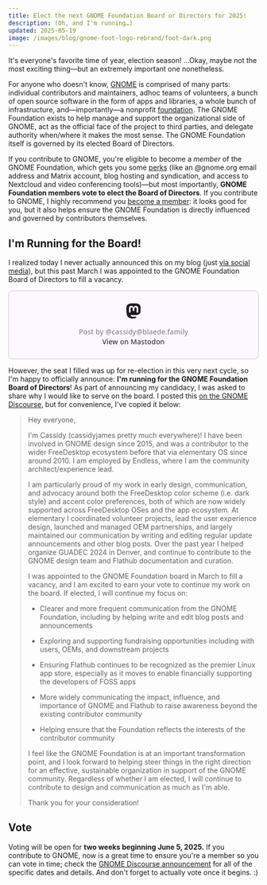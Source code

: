 ```yaml
---
title: Elect the next GNOME Foundation Board or Directors for 2025!
description: (Oh, and I'm running…)
updated: 2025-05-19
image: /images/blog/gnome-foot-logo-rebrand/foot-dark.png
---
```


It's everyone's favorite time of year, election season! …Okay, maybe not the most exciting thing—but an extremely important one nonetheless.

For anyone who doesn't know, [GNOME](https://gnome.org) is comprised of many parts: individual contributors and maintainers, adhoc teams of volunteers, a bunch of open source software in the form of apps and libraries, a whole bunch of infrastructure, and—importantly—a nonprofit [foundation](https://handbook.gnome.org/foundation.html). The GNOME Foundation exists to help manage and support the organizational side of GNOME, act as the official face of the project to third parties, and delegate authority when/where it makes the most sense. The GNOME Foundation itself is governed by its elected Board of Directors.

If you contribute to GNOME, you're eligible to become a _member_ of the GNOME Foundation, which gets you some [perks](https://handbook.gnome.org/foundation/membership-benefits.html) (like an @gnome.org email address and Matrix account, blog hosting and syndication, and access to Nextcloud and video conferencing tools)—but most importantly, **GNOME Foundation members vote to elect the Board of Directors**. If you contribute to GNOME, I highly recommend you [become a member](https://foundation.gnome.org/membership/): it looks good for you, but it also helps ensure the GNOME Foundation is directly influenced and governed by contributors themselves.

## I'm Running for the Board!

I realized today I never actually announced this on my blog (just [via social media](https://mastodon.blaede.family/@cassidy/114186002034585963)), but this past March I was appointed to the GNOME Foundation Board of Directors to fill a vacancy.

<blockquote class="mastodon-embed" data-embed-url="https://mastodon.blaede.family/@cassidy/114186002034585963/embed" style="background: #FCF8FF; border-radius: 8px; border: 1px solid #C9C4DA; margin: 0; max-width: 540px; min-width: 270px; overflow: hidden; padding: 0;"> <a href="https://mastodon.blaede.family/@cassidy/114186002034585963" target="_blank" style="align-items: center; color: #1C1A25; display: flex; flex-direction: column; font-family: system-ui, -apple-system, BlinkMacSystemFont, 'Segoe UI', Oxygen, Ubuntu, Cantarell, 'Fira Sans', 'Droid Sans', 'Helvetica Neue', Roboto, sans-serif; font-size: 14px; justify-content: center; letter-spacing: 0.25px; line-height: 20px; padding: 24px; text-decoration: none;"> <svg xmlns="http://www.w3.org/2000/svg" xmlns:xlink="http://www.w3.org/1999/xlink" width="32" height="32" viewBox="0 0 79 75"><path d="M74.7135 16.6043C73.6199 8.54587 66.5351 2.19527 58.1366 0.964691C56.7196 0.756754 51.351 0 38.9148 0H38.822C26.3824 0 23.7135 0.756754 22.2966 0.964691C14.1319 2.16118 6.67571 7.86752 4.86669 16.0214C3.99657 20.0369 3.90371 24.4888 4.06535 28.5726C4.29578 34.4289 4.34049 40.275 4.877 46.1075C5.24791 49.9817 5.89495 53.8251 6.81328 57.6088C8.53288 64.5968 15.4938 70.4122 22.3138 72.7848C29.6155 75.259 37.468 75.6697 44.9919 73.971C45.8196 73.7801 46.6381 73.5586 47.4475 73.3063C49.2737 72.7302 51.4164 72.086 52.9915 70.9542C53.0131 70.9384 53.0308 70.9178 53.0433 70.8942C53.0558 70.8706 53.0628 70.8445 53.0637 70.8179V65.1661C53.0634 65.1412 53.0574 65.1167 53.0462 65.0944C53.035 65.0721 53.0189 65.0525 52.9992 65.0371C52.9794 65.0218 52.9564 65.011 52.9318 65.0056C52.9073 65.0002 52.8819 65.0003 52.8574 65.0059C48.0369 66.1472 43.0971 66.7193 38.141 66.7103C29.6118 66.7103 27.3178 62.6981 26.6609 61.0278C26.1329 59.5842 25.7976 58.0784 25.6636 56.5486C25.6622 56.5229 25.667 56.4973 25.6775 56.4738C25.688 56.4502 25.7039 56.4295 25.724 56.4132C25.7441 56.397 25.7678 56.3856 25.7931 56.3801C25.8185 56.3746 25.8448 56.3751 25.8699 56.3816C30.6101 57.5151 35.4693 58.0873 40.3455 58.086C41.5183 58.086 42.6876 58.086 43.8604 58.0553C48.7647 57.919 53.9339 57.6701 58.7591 56.7361C58.8794 56.7123 58.9998 56.6918 59.103 56.6611C66.7139 55.2124 73.9569 50.665 74.6929 39.1501C74.7204 38.6967 74.7892 34.4016 74.7892 33.9312C74.7926 32.3325 75.3085 22.5901 74.7135 16.6043ZM62.9996 45.3371H54.9966V25.9069C54.9966 21.8163 53.277 19.7302 49.7793 19.7302C45.9343 19.7302 44.0083 22.1981 44.0083 27.0727V37.7082H36.0534V27.0727C36.0534 22.1981 34.124 19.7302 30.279 19.7302C26.8019 19.7302 25.0651 21.8163 25.0617 25.9069V45.3371H17.0656V25.3172C17.0656 21.2266 18.1191 17.9769 20.2262 15.568C22.3998 13.1648 25.2509 11.9308 28.7898 11.9308C32.8859 11.9308 35.9812 13.492 38.0447 16.6111L40.036 19.9245L42.0308 16.6111C44.0943 13.492 47.1896 11.9308 51.2788 11.9308C54.8143 11.9308 57.6654 13.1648 59.8459 15.568C61.9529 17.9746 63.0065 21.2243 63.0065 25.3172L62.9996 45.3371Z" fill="currentColor"/></svg> <div style="color: #787588; margin-top: 16px;">Post by @cassidy@blaede.family</div> <div style="font-weight: 500;">View on Mastodon</div> </a> </blockquote> <script data-allowed-prefixes="https://mastodon.blaede.family/" async src="https://mastodon.blaede.family/embed.js"></script>

However, the seat I filled was up for re-election in this very next cycle, so I'm happy to officially announce: **I'm running for the GNOME Foundation Board of Directors**! As part of announcing my candidacy, I was asked to share why I would like to serve on the board. I posted this [on the GNOME Discourse](https://discourse.gnome.org/t/2025-board-candidate-cassidy-james-blaede/28982), but for convenience, I've copied it below:

>Hey everyone,
>
>I'm Cassidy (cassidyjames pretty much everywhere)! I have been involved in GNOME design since 2015, and was a contributor to the wider FreeDesktop ecosystem before that via elementary OS since around 2010. I am employed by Endless, where I am the community architect/experience lead.
>
>I am particularly proud of my work in early design, communication, and advocacy around both the FreeDesktop color scheme (i.e. dark style) and accent color preferences, both of which are now widely supported across FreeDesktop OSes and the app ecosystem. At elementary I coordinated volunteer projects, lead the user experience design, launched and managed OEM partnerships, and largely maintained our communication by writing and editing regular update announcements and other blog posts. Over the past year I helped organize GUADEC 2024 in Denver, and continue to contribute to the GNOME design team and Flathub documentation and curation.
>
>I was appointed to the GNOME Foundation board in March to fill a vacancy, and I am excited to earn your vote to continue my work on the board. If elected, I will continue my focus on:
>
>- Clearer and more frequent communication from the GNOME Foundation, including by helping write and edit blog posts and announcements
>
>- Exploring and supporting fundraising opportunities including with users, OEMs, and downstream projects
>
>- Ensuring Flathub continues to be recognized as the premier Linux app store, especially as it moves to enable financially supporting the developers of FOSS apps
>
>- More widely communicating the impact, influence, and importance of GNOME and Flathub to raise awareness beyond the existing contributor community
>
>- Helping ensure that the Foundation reflects the interests of the contributor community
>
>I feel like the GNOME Foundation is at an important transformation point, and I look forward to helping steer things in the right direction for an effective, sustainable organization in support of the GNOME community. Regardless of whether I am elected, I will continue to contribute to design and communication as much as I'm able.
>
>Thank you for your consideration!

## Vote

Voting will be open for **two weeks beginning June 5, 2025.** If you contribute to GNOME, now is a great time to ensure you're a member so you can vote in time; check the [GNOME Discourse announcement](https://discourse.gnome.org/t/gnome-foundation-board-of-directors-elections-2025/28980) for all of the specific dates and details. And don't forget to actually vote once it begins. :)

